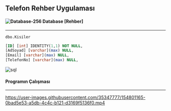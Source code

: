 ## Telefon Rehber Uygulaması


#### ![Database-256](https://user-images.githubusercontent.com/35347777/154800692-8fca0c84-70ed-4fc2-932d-d07a278788e5.png) Database [Rehber]
---
 
`dbo.Kisiler` 

```Sql
[ID] [int] IDENTITY(1,1) NOT NULL,
[AdSoyad] [varchar](max) NULL,
[Email] [varchar](max) NULL,
[TelefonNo] [varchar](max) NULL,
```

![sql](https://user-images.githubusercontent.com/35347777/154801148-2cc0b4b7-9de5-4673-8f9b-9225ee8356d4.PNG)


#### Programın Çalışması 
---

https://user-images.githubusercontent.com/35347777/154801165-0bad5e53-a5db-4c4c-b121-d3169f5136f0.mp4

